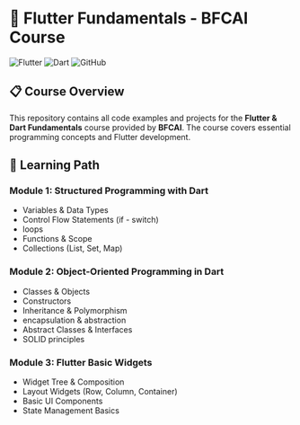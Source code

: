 # 🚀 Flutter Fundamentals - BFCAI Course

![Flutter](https://img.shields.io/badge/Flutter-02569B?style=for-the-badge&logo=flutter&logoColor=white)
![Dart](https://img.shields.io/badge/Dart-0175C2?style=for-the-badge&logo=dart&logoColor=white)
![GitHub](https://img.shields.io/badge/GitHub-Repository-blue?style=for-the-badge&logo=github)

## 📋 Course Overview

This repository contains all code examples and projects for the **Flutter & Dart Fundamentals** course provided by **BFCAI**. The course covers essential programming concepts and Flutter development.

## 🎯 Learning Path

### Module 1: Structured Programming with Dart
- Variables & Data Types
- Control Flow Statements (if - switch)
- loops
- Functions & Scope
- Collections (List, Set, Map)

### Module 2: Object-Oriented Programming in Dart
- Classes & Objects
- Constructors
- Inheritance & Polymorphism
- encapsulation & abstraction 
- Abstract Classes & Interfaces
- SOLID principles

### Module 3: Flutter Basic Widgets
- Widget Tree & Composition
- Layout Widgets (Row, Column, Container)
- Basic UI Components
- State Management Basics

